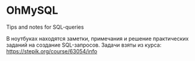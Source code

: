 # OhMySQL
Tips and notes for SQL-queries

В ноутбуках находятся заметки, примечания и решение практических заданий на создание SQL-запросов.
Задачи взяты из курса: https://stepik.org/course/63054/info
